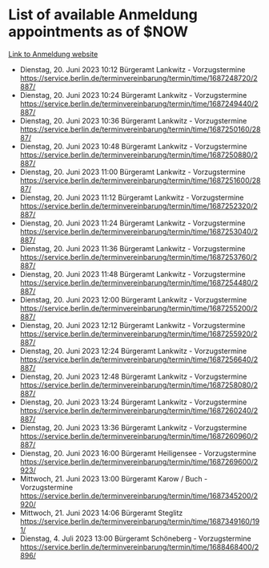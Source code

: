 # List of available Anmeldung appointments as of $NOW
[Link to Anmeldung website](https://service.berlin.de/terminvereinbarung/termin/tag.php?termin=1&anliegen[]=120686&dienstleisterlist=122210,122217,327316,122219,327312,122227,327314,122231,327346,122243,327348,122254,122252,329742,122260,329745,122262,329748,122271,327278,122273,327274,122277,327276,330436,122280,327294,122282,327290,122284,327292,122291,327270,122285,327266,122286,327264,122296,327268,150230,329760,122297,327286,122294,327284,122312,329763,122314,329775,122304,327330,122311,327334,122309,327332,317869,122281,327352,122279,329772,122283,122276,327324,122274,327326,122267,329766,122246,327318,122251,327320,122257,327322,122208,327298,122226,327300&herkunft=http%3A%2F%2Fservice.berlin.de%2Fdienstleistung%2F120686%2F)
- Dienstag, 20. Juni 2023 10:12 Bürgeramt Lankwitz - Vorzugstermine https://service.berlin.de/terminvereinbarung/termin/time/1687248720/2887/
- Dienstag, 20. Juni 2023 10:24 Bürgeramt Lankwitz - Vorzugstermine https://service.berlin.de/terminvereinbarung/termin/time/1687249440/2887/
- Dienstag, 20. Juni 2023 10:36 Bürgeramt Lankwitz - Vorzugstermine https://service.berlin.de/terminvereinbarung/termin/time/1687250160/2887/
- Dienstag, 20. Juni 2023 10:48 Bürgeramt Lankwitz - Vorzugstermine https://service.berlin.de/terminvereinbarung/termin/time/1687250880/2887/
- Dienstag, 20. Juni 2023 11:00 Bürgeramt Lankwitz - Vorzugstermine https://service.berlin.de/terminvereinbarung/termin/time/1687251600/2887/
- Dienstag, 20. Juni 2023 11:12 Bürgeramt Lankwitz - Vorzugstermine https://service.berlin.de/terminvereinbarung/termin/time/1687252320/2887/
- Dienstag, 20. Juni 2023 11:24 Bürgeramt Lankwitz - Vorzugstermine https://service.berlin.de/terminvereinbarung/termin/time/1687253040/2887/
- Dienstag, 20. Juni 2023 11:36 Bürgeramt Lankwitz - Vorzugstermine https://service.berlin.de/terminvereinbarung/termin/time/1687253760/2887/
- Dienstag, 20. Juni 2023 11:48 Bürgeramt Lankwitz - Vorzugstermine https://service.berlin.de/terminvereinbarung/termin/time/1687254480/2887/
- Dienstag, 20. Juni 2023 12:00 Bürgeramt Lankwitz - Vorzugstermine https://service.berlin.de/terminvereinbarung/termin/time/1687255200/2887/
- Dienstag, 20. Juni 2023 12:12 Bürgeramt Lankwitz - Vorzugstermine https://service.berlin.de/terminvereinbarung/termin/time/1687255920/2887/
- Dienstag, 20. Juni 2023 12:24 Bürgeramt Lankwitz - Vorzugstermine https://service.berlin.de/terminvereinbarung/termin/time/1687256640/2887/
- Dienstag, 20. Juni 2023 12:48 Bürgeramt Lankwitz - Vorzugstermine https://service.berlin.de/terminvereinbarung/termin/time/1687258080/2887/
- Dienstag, 20. Juni 2023 13:24 Bürgeramt Lankwitz - Vorzugstermine https://service.berlin.de/terminvereinbarung/termin/time/1687260240/2887/
- Dienstag, 20. Juni 2023 13:36 Bürgeramt Lankwitz - Vorzugstermine https://service.berlin.de/terminvereinbarung/termin/time/1687260960/2887/
- Dienstag, 20. Juni 2023 16:00 Bürgeramt Heiligensee - Vorzugstermine https://service.berlin.de/terminvereinbarung/termin/time/1687269600/2923/
- Mittwoch, 21. Juni 2023 13:00 Bürgeramt Karow / Buch - Vorzugstermine https://service.berlin.de/terminvereinbarung/termin/time/1687345200/2920/
- Mittwoch, 21. Juni 2023 14:06 Bürgeramt Steglitz https://service.berlin.de/terminvereinbarung/termin/time/1687349160/191/
- Dienstag, 4. Juli 2023 13:00 Bürgeramt Schöneberg - Vorzugstermine https://service.berlin.de/terminvereinbarung/termin/time/1688468400/2896/
